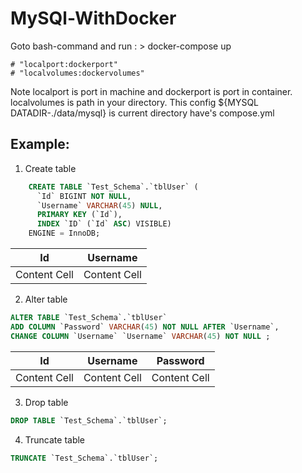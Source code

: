# MySQl-WithDocker
Goto bash-command and run : > docker-compose up

```compose
# "localport:dockerport"
# "localvolumes:dockervolumes"
```
Note localport is port in machine and dockerport is port in container.
localvolumes is path in your directory. This config ${MYSQL DATADIR-./data/mysql} is current directory have's compose.yml
## Example:
1. Create table
```Sql
    CREATE TABLE `Test_Schema`.`tblUser` (
      `Id` BIGINT NOT NULL,
      `Username` VARCHAR(45) NULL,
      PRIMARY KEY (`Id`),
      INDEX `ID` (`Id` ASC) VISIBLE)
    ENGINE = InnoDB;
``` 
| Id  | Username |
| ------------- | ------------- |
| Content Cell  | Content Cell  | 

2. Alter table
```Sql
ALTER TABLE `Test_Schema`.`tblUser` 
ADD COLUMN `Password` VARCHAR(45) NOT NULL AFTER `Username`,
CHANGE COLUMN `Username` `Username` VARCHAR(45) NOT NULL ;
```
| Id  | Username |Password|
| ------------- | ------------- | ------------- |
| Content Cell  | Content Cell  | Content Cell  | 

3. Drop table
```Sql
DROP TABLE `Test_Schema`.`tblUser`;
```
4. Truncate table
```Sql
TRUNCATE `Test_Schema`.`tblUser`;
```    
